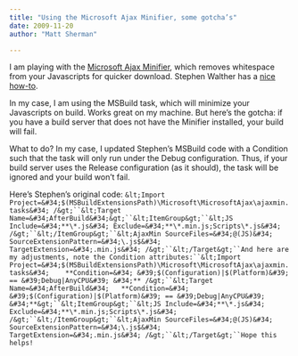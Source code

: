 ```yaml
---
title: "Using the Microsoft Ajax Minifier, some gotcha’s"
date: 2009-11-20
author: "Matt Sherman"

---
```


I am playing with the [Microsoft Ajax Minifier](http://aspnet.codeplex.com/Release/ProjectReleases.aspx?ReleaseId=35893), which removes whitespace from your Javascripts for quicker download. Stephen Walther has a [nice how-to](http://stephenwalther.com/blog/archive/2009/10/16/using-the-new-microsoft-ajax-minifier.aspx).

In my case, I am using the MSBuild task, which will minimize your Javascripts on build. Works great on my machine. But here’s the gotcha: if you have a build server that does not have the Minifier installed, your build will fail.

What to do? In my case, I updated Stephen’s MSBuild code with a Condition such that the task will only run under the Debug configuration. Thus, if your build server uses the Release configuration (as it should), the task will be ignored and your build won’t fail.

Here’s Stephen’s original code:
`&lt;Import Project=&#34;$(MSBuildExtensionsPath)\Microsoft\MicrosoftAjax\ajaxmin.tasks&#34; /&gt;``&lt;Target Name=&#34;AfterBuild&#34;&gt;``&lt;ItemGroup&gt;``&lt;JS Include=&#34;**\*.js&#34; Exclude=&#34;**\*.min.js;Scripts\*.js&#34; /&gt;``&lt;/ItemGroup&gt;``&lt;AjaxMin SourceFiles=&#34;@(JS)&#34; SourceExtensionPattern=&#34;\.js$&#34; TargetExtension=&#34;.min.js&#34; /&gt;``&lt;/Target&gt;``And here are my adjustments, note the Condition attributes:``&lt;Import Project=&#34;$(MSBuildExtensionsPath)\Microsoft\MicrosoftAjax\ajaxmin.tasks&#34;   
 **Condition=&#34; &#39;$(Configuration)|$(Platform)&#39; == &#39;Debug|AnyCPU&#39; &#34;** /&gt;``&lt;Target Name=&#34;AfterBuild&#34;  
 **Condition=&#34; &#39;$(Configuration)|$(Platform)&#39; == &#39;Debug|AnyCPU&#39; &#34;**&gt;``&lt;ItemGroup&gt;``&lt;JS Include=&#34;**\*.js&#34; Exclude=&#34;**\*.min.js;Scripts\*.js&#34; /&gt;``&lt;/ItemGroup&gt;``&lt;AjaxMin SourceFiles=&#34;@(JS)&#34; SourceExtensionPattern=&#34;\.js$&#34; TargetExtension=&#34;.min.js&#34; /&gt;``&lt;/Target&gt;``Hope this helps!`
